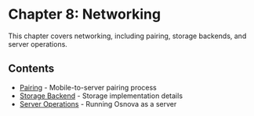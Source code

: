 # Chapter 8: Networking

This chapter covers networking, including pairing, storage backends, and server operations.

## Contents

- [Pairing](./pairing.md) - Mobile-to-server pairing process
- [Storage Backend](./storage-backend.md) - Storage implementation details
- [Server Operations](./server-ops.md) - Running Osnova as a server
